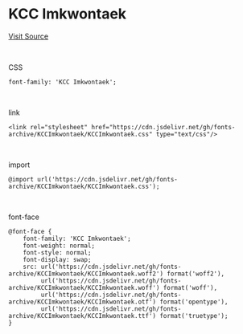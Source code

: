 # KCC Imkwontaek

[Visit Source](https://gongu.copyright.or.kr/gongu/wrt/wrt/view.do?wrtSn=13285735&menuNo=200023)

&nbsp;

CSS

```
font-family: 'KCC Imkwontaek';
```

&nbsp;

link

```
<link rel="stylesheet" href="https://cdn.jsdelivr.net/gh/fonts-archive/KCCImkwontaek/KCCImkwontaek.css" type="text/css"/>
```

&nbsp;

import

```
@import url('https://cdn.jsdelivr.net/gh/fonts-archive/KCCImkwontaek/KCCImkwontaek.css');
```

&nbsp;

font-face

```
@font-face {
    font-family: 'KCC Imkwontaek';
    font-weight: normal;
    font-style: normal;
    font-display: swap;
    src: url('https://cdn.jsdelivr.net/gh/fonts-archive/KCCImkwontaek/KCCImkwontaek.woff2') format('woff2'),
         url('https://cdn.jsdelivr.net/gh/fonts-archive/KCCImkwontaek/KCCImkwontaek.woff') format('woff'),
         url('https://cdn.jsdelivr.net/gh/fonts-archive/KCCImkwontaek/KCCImkwontaek.otf') format('opentype'),
         url('https://cdn.jsdelivr.net/gh/fonts-archive/KCCImkwontaek/KCCImkwontaek.ttf') format('truetype');
}
```
